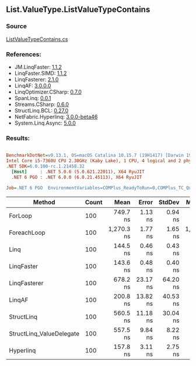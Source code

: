 ﻿## List.ValueType.ListValueTypeContains

### Source
[ListValueTypeContains.cs](../LinqBenchmarks/List/ValueType/ListValueTypeContains.cs)

### References:
- JM.LinqFaster: [1.1.2](https://www.nuget.org/packages/JM.LinqFaster/1.1.2)
- LinqFaster.SIMD: [1.1.2](https://www.nuget.org/packages/LinqFaster.SIMD/1.0.3)
- LinqFasterer: [2.1.0](https://www.nuget.org/packages/LinqFasterer/2.1.0)
- LinqAF: [3.0.0.0](https://www.nuget.org/packages/LinqAF/3.0.0.0)
- LinqOptimizer.CSharp: [0.7.0](https://www.nuget.org/packages/LinqOptimizer.CSharp/0.7.0)
- SpanLinq: [0.0.1](https://www.nuget.org/packages/SpanLinq/0.0.1)
- Streams.CSharp: [0.6.0](https://www.nuget.org/packages/Streams.CSharp/0.6.0)
- StructLinq.BCL: [0.27.0](https://www.nuget.org/packages/StructLinq/0.27.0)
- NetFabric.Hyperlinq: [3.0.0-beta46](https://www.nuget.org/packages/NetFabric.Hyperlinq/3.0.0-beta46)
- System.Linq.Async: [5.0.0](https://www.nuget.org/packages/System.Linq.Async/5.0.0)

### Results:
``` ini

BenchmarkDotNet=v0.13.1, OS=macOS Catalina 10.15.7 (19H1417) [Darwin 19.6.0]
Intel Core i5-7360U CPU 2.30GHz (Kaby Lake), 1 CPU, 4 logical and 2 physical cores
.NET SDK=6.0.100-rc.1.21458.32
  [Host]     : .NET 5.0.6 (5.0.621.22011), X64 RyuJIT
  .NET 6 PGO : .NET 6.0.0 (6.0.21.45113), X64 RyuJIT

Job=.NET 6 PGO  EnvironmentVariables=COMPlus_ReadyToRun=0,COMPlus_TC_QuickJitForLoops=1,COMPlus_TieredPGO=1  Runtime=.NET 6.0  

```
|                   Method | Count |       Mean |    Error |   StdDev |     Median |        Ratio | RatioSD |  Gen 0 | Allocated |
|------------------------- |------ |-----------:|---------:|---------:|-----------:|-------------:|--------:|-------:|----------:|
|                  ForLoop |   100 |   749.7 ns |  1.13 ns |  0.94 ns |   749.3 ns |     baseline |         |      - |         - |
|              ForeachLoop |   100 | 1,270.3 ns |  1.77 ns |  1.65 ns | 1,269.9 ns | 1.69x slower |   0.00x |      - |         - |
|                     Linq |   100 |   144.5 ns |  0.46 ns |  0.43 ns |   144.5 ns | 5.19x faster |   0.02x |      - |         - |
|               LinqFaster |   100 |   143.6 ns |  0.48 ns |  0.40 ns |   143.6 ns | 5.22x faster |   0.02x |      - |         - |
|             LinqFasterer |   100 |   678.2 ns | 23.17 ns | 64.20 ns |   663.5 ns | 1.13x faster |   0.07x | 3.0670 |   6,424 B |
|                   LinqAF |   100 |   200.8 ns | 13.82 ns | 40.53 ns |   199.6 ns | 4.65x faster |   0.78x |      - |         - |
|               StructLinq |   100 |   560.5 ns | 11.18 ns | 30.04 ns |   548.6 ns | 1.34x faster |   0.08x | 0.0191 |      40 B |
| StructLinq_ValueDelegate |   100 |   557.5 ns |  9.84 ns |  8.22 ns |   555.6 ns | 1.35x faster |   0.02x |      - |         - |
|                Hyperlinq |   100 |   157.8 ns |  3.11 ns |  2.75 ns |   156.8 ns | 4.74x faster |   0.08x | 0.0153 |      32 B |
